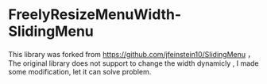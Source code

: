 FreelyResizeMenuWidth-SlidingMenu
=================================

This library was forked from https://github.com/jfeinstein10/SlidingMenu ，The original library does not support to change the width dynamicly , I made some modification, let it can solve problem.
